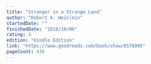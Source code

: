 ```yaml
---
title: "Stranger in a Strange Land"
author: "Robert A. Heinlein"
startedDate: ""
finishedDate: "2018/10/06"
rating: 4
edition: "Kindle Edition"
link: "https://www.goodreads.com/book/show/8578995"
pageCount: 438
---
```



